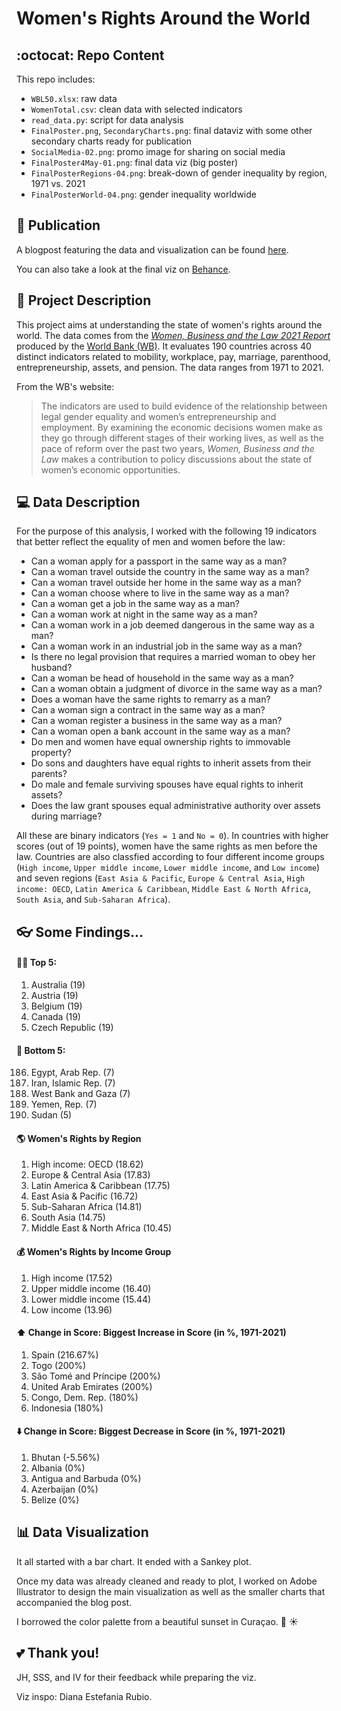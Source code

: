 # Women's Rights Around the World

## :octocat: Repo Content
This repo includes:
* `WBL50.xlsx`: raw data
* `WomenTotal.csv`: clean data with selected indicators
* `read_data.py`: script for data analysis
* `FinalPoster.png`, `SecondaryCharts.png`: final dataviz with some other secondary charts ready for publication
* `SocialMedia-02.png`: promo image for sharing on social media
* `FinalPoster4May-01.png`: final data viz (big poster)
* `FinalPosterRegions-04.png`: break-down of gender inequality by region, 1971 vs. 2021
* `FinalPosterWorld-04.png`: gender inequality worldwide

## :newspaper: Publication
A blogpost featuring the data and visualization can be found [here](https://www.cato.org/blog/womens-rights-are-improving-worldwide).

You can also take a look at the final viz on [Behance](https://www.behance.net/gallery/118796019/Womens-Rights-Around-the-World).

## :memo: Project Description
This project aims at understanding the state of women's rights around the world. The data comes from the [*Women, Business
and the Law 2021 Report*](https://openknowledge.worldbank.org/bitstream/handle/10986/35094/9781464816529.pdf) produced by the [World Bank (WB)](https://wbl.worldbank.org/en/wbl).
It evaluates 190 countries across 40 distinct indicators related to mobility, workplace, pay, marriage, parenthood, entrepreneurship, assets, and pension. The data ranges from 1971 to 2021.

From the WB's website:
>The indicators are used to build evidence of the relationship between legal gender equality and women’s entrepreneurship and employment.
>By examining the economic decisions women make as they go through different stages of their working lives, as well as the pace of reform over the past two years, *Women, Business and the Law* makes a contribution to policy discussions about the state of women’s economic opportunities.

## :computer: Data Description
For the purpose of this analysis, I worked with the following 19 indicators that better reflect the equality of men and women before the law: 
* Can a woman apply for a passport in the same way as a man?
* Can a woman travel outside the country in the same way as a man?
* Can a woman travel outside her home in the same way as a man?
* Can a woman choose where to live in the same way as a man?
* Can a woman get a job in the same way as a man?
* Can a woman work at night in the same way as a man?
* Can a woman work in a job deemed dangerous in the same way as a man?
* Can a woman work in an industrial job in the same way as a man?
* Is there no legal provision that requires a married woman to obey her husband?
* Can a woman be head of household in the same way as a man?
* Can a woman obtain a judgment of divorce in the same way as a man?
* Does a woman have the same rights to remarry as a man?
* Can a woman sign a contract in the same way as a man?
* Can a woman register a business in the same way as a man?
* Can a woman open a bank account in the same way as a man?
* Do men and women have equal ownership rights to immovable property?
* Do sons and daughters have equal rights to inherit assets from their parents?
* Do male and female surviving spouses have equal rights to inherit assets?
* Does the law grant spouses equal administrative authority over assets during marriage?

All these are binary indicators (`Yes = 1` and `No = 0`). In countries with higher scores (out of 19 points), women have the same rights as men before the law. 
Countries are also classfied according to four different income groups (`High income`, `Upper middle income`, `Lower middle income`, and `Low income`) and seven regions
(`East Asia & Pacific`, `Europe & Central Asia`, `High income: OECD`, `Latin America & Caribbean`, `Middle East & North Africa`, `South Asia`, and `Sub-Saharan Africa`).

## :eyeglasses: Some Findings...
#### :ok_woman: Top 5:
1. Australia (19)
2. Austria (19)
3. Belgium (19)
4. Canada (19)
5. Czech Republic (19)

#### :no_good: Bottom 5:
186. Egypt, Arab Rep. (7)
187. Iran, Islamic Rep. (7)
188. West Bank and Gaza (7)
189. Yemen, Rep. (7)
190. Sudan (5)

#### :earth_americas: Women's Rights by Region
1. High income: OECD (18.62)
2. Europe & Central Asia (17.83)
3. Latin America & Caribbean (17.75)
4. East Asia & Pacific (16.72)
5. Sub-Saharan Africa (14.81)
6. South Asia (14.75)
7. Middle East & North Africa (10.45)

#### :moneybag: Women's Rights by Income Group
1. High income (17.52)
2. Upper middle income (16.40)
3. Lower middle income (15.44)
4. Low income (13.96)

#### :arrow_up: Change in Score: Biggest Increase in Score (in %, 1971-2021)
1. Spain (216.67%)
2. Togo (200%)
3. São Tomé and Príncipe (200%)
4. United Arab Emirates (200%)   
5. Congo, Dem. Rep. (180%)
6. Indonesia (180%)

#### :arrow_down: Change in Score: Biggest Decrease in Score (in %, 1971-2021)
1. Bhutan (-5.56%)
2. Albania (0%)
3. Antigua and Barbuda (0%)
4. Azerbaijan (0%)
5. Belize (0%)


## :bar_chart: Data Visualization
It all started with a bar chart. It ended with a Sankey plot. 

Once my data was already cleaned and ready to plot, I worked on Adobe Illustrator to design the main visualization as well as the smaller charts that accompanied the blog post.

I borrowed the color palette from a beautiful sunset in Curaçao. :ocean: :sunny:

## :two_hearts: Thank you!
JH, SSS, and IV for their feedback while preparing the viz.

Viz inspo: Diana Estefania Rubio.
